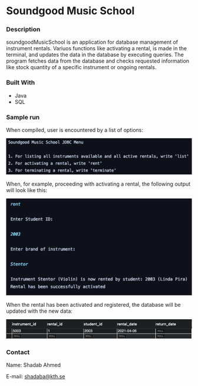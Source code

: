 # Soundgood Music School



### Description

soundgoodMusicSchool is an application for database management of instrument rentals. Variuos functions like activating a rental, is made in the terminal, and updates the data in the database by executing queries. The program fetches data from the database and checks requested information like stock quantity of a specific instrument or ongoing rentals.



### Built With

- Java
- SQL



### Sample run

When compiled, user is encountered by a list of options:

![img1](README.assets/img1.png)

When, for example, proceeding with activating a rental, the following output will look like this:

![img2](README.assets/img2.png)

When the rental has been activated and registered, the database will be updated with the new data:

![](README.assets/img3.png)



### Contact

Name: Shadab Ahmed

E-mail: shadaba@kth.se
